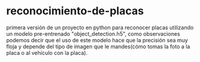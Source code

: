 # reconocimiento-de-placas
primera versión de un proyecto en python para reconocer placas utilizando un modelo pre-entrenado "object_detection.h5", como observaciones podemos decir que el uso de este modelo hace que la precisión sea muy floja y depende del tipo de imagen que le mandes(cómo tomas la foto a la placa o al vehículo con la placa).

